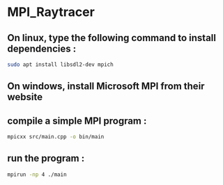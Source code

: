 # MPI_Raytracer

## On linux, type the following command to install dependencies :

```sh
sudo apt install libsdl2-dev mpich
```

## On windows, install Microsoft MPI from their website

## compile a simple MPI program :
```sh
mpicxx src/main.cpp -o bin/main
```

## run the program :
```sh
mpirun -np 4 ./main
```